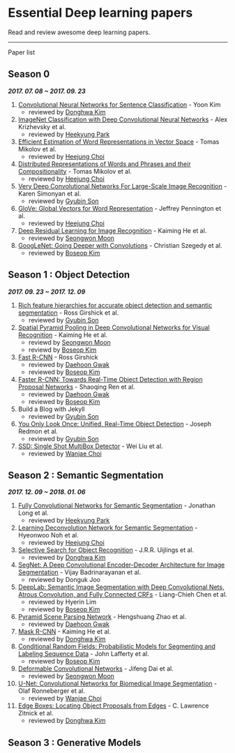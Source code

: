 # Essential Deep learning papers  

Read and review awesome deep learning papers.

---

Paper list

## Season 0 
***2017. 07. 08 ~ 2017. 09. 23***
1. [Convolutional Neural Networks for Sentence Classification](http://emnlp2014.org/papers/pdf/EMNLP2014181.pdf) - Yoon Kim
    - reviewed by [Donghwa Kim](https://github.com/Donghwa-KIM)
2. [ImageNet Classification with Deep Convolutional Neural Networks](https://papers.nips.cc/paper/4824-imagenet-classification-with-deep-convolutional-neural-networks) - Alex Krizhevsky et al.
    - reviewed by [Heekyung Park](https://github.com/HeeKyung-Park)
3. [Efficient Estimation of Word Representations in Vector Space](https://arxiv.org/abs/1301.3781) - Tomas Mikolov et al.
    - reviewed by [Heejung Choi](https://github.com/h-doong)
4. [Distributed Representations of Words and Phrases and their Compositionality](https://arxiv.org/abs/1310.4546) - Tomas Mikolov et al.
    - reviewed by [Heejung Choi](https://github.com/h-doong)
5. [Very Deep Convolutional Networks For Large-Scale Image Recognition](https://arxiv.org/abs/1409.1556) - Karen Simonyan et al.
    - reviewed by [Gyubin Son](https://github.com/gyubin)
6. [GloVe: Global Vectors for Word Representation](https://nlp.stanford.edu/pubs/glove.pdf) - Jeffrey Pennington et al.
    - reviewed by [Heejung Choi](https://github.com/h-doong)
7. [Deep Residual Learning for Image Recognition](https://arxiv.org/abs/1512.03385) - Kaiming He et al.
    - reviewed by [Seongwon Moon](https://github.com/Moonswng)
8. [GoogLeNet: Going Deeper with Convolutions](https://arxiv.org/abs/1409.4842) - Christian Szegedy et al.
    - reviewed by [Boseop Kim](https://github.com/boseop)
    
    
## Season 1 : Object Detection 
***2017. 09. 23 ~ 2017. 12. 09***
1. [Rich feature hierarchies for accurate object detection and semantic segmentation](https://arxiv.org/abs/1311.2524) - Ross Girshick et al.
    - reviewed by [Gyubin Son](https://github.com/gyubin)
2. [Spatial Pyramid Pooling in Deep Convolutional Networks for Visual Recognition](https://arxiv.org/abs/1406.4729) - Kaiming He et al.
    - reviewd by [Seongwon Moon](https://github.com/Moonswng)
    - reviewd by [Boseop Kim](https://github.com/boseop)
3. [Fast R-CNN](https://arxiv.org/abs/1504.08083) - Ross Girshick
    - reviewed by [Daehoon Gwak](https://github.com/eogns282)
    - reviewed by [Boseop Kim](https://github.com/boseop)
4. [Faster R-CNN: Towards Real-Time Object Detection with Region Proposal Networks](https://arxiv.org/abs/1506.01497) - Shaoqing Ren et al.
    - reviewed by [Daehoon Gwak](https://github.com/eogns282)
    - reviewed by [Boseop Kim](https://github.com/boseop)
5. Build a Blog with Jekyll
    - reviewed by [Gyubin Son](https://github.com/gyubin)
6. [You Only Look Once: Unified, Real-Time Object Detection](https://arxiv.org/abs/1506.02640) - Joseph Redmon et al.
    - reviewed by [Gyubin Son](https://github.com/gyubin)
7. [SSD: Single Shot MultiBox Detector](https://arxiv.org/abs/1512.02325) - Wei Liu et al.
    - reviewed by [Wanjae Choi](https://github.com/mimi1942)


## Season 2 : Semantic Segmentation ### 
***2017. 12. 09 ~ 2018. 01. 06***
1. [Fully Convolutional Networks for Semantic Segmentation](https://arxiv.org/abs/1411.4038) - Jonathan Long et al.
    - reviewed by [Heekyung Park](https://github.com/HeeKyung-Park)
2. [Learning Deconvolution Network for Semantic Segmentation](https://arxiv.org/abs/1505.04366) - Hyeonwoo Noh et al.
    - reviewed by [Heejung Choi](https://github.com/h-doong)
3. [Selective Search for Object Recognition](https://ivi.fnwi.uva.nl/isis/publications/bibtexbrowser.php?key=UijlingsIJCV2013&bib=all.bib) - J.R.R. Uijlings et al.
    - reviewed by [Donghwa Kim](https://github.com/Donghwa-KIM)
4. [SegNet: A Deep Convolutional Encoder-Decoder Architecture for Image Segmentation](https://arxiv.org/abs/1511.00561) - Vijay Badrinarayanan et al.
    - reviewed by Donguk Joo
5. [DeepLab: Semantic Image Segmentation with Deep Convolutional Nets, Atrous Convolution, and Fully Connected CRFs](https://arxiv.org/abs/1606.00915) - Liang-Chieh Chen et al.
    - reviewed by Hyerin Lim
    - reviewed by [Boseop Kim](https://github.com/boseop)
6. [Pyramid Scene Parsing Network](https://arxiv.org/abs/1612.01105) - Hengshuang Zhao et al.
    - reviewed by [Daehoon Gwak](https://github.com/eogns282)
7. [Mask R-CNN](https://arxiv.org/abs/1703.06870) - Kaiming He et al.
    - reviewed by [Donghwa Kim](https://github.com/Donghwa-KIM)
8. [Conditional Random Fields: Probabilistic Models for Segmenting and Labeling Sequence Data](http://repository.upenn.edu/cgi/viewcontent.cgi?article=1162&context=cis_papers) - John Lafferty et al.
    - reviewed by [Boseop Kim](https://github.com/boseop)
9. [Deformable Convolutional Networks](https://arxiv.org/abs/1703.06211) - Jifeng Dai et al.
    - reviewed by [Seongwon Moon](https://github.com/Moonswng)
10. [U-Net: Convolutional Networks for Biomedical Image Segmentation](https://arxiv.org/abs/1505.04597) - Olaf Ronneberger et al.
    - reviewed by [Wanjae Choi](https://github.com/mimi1942)
11. [Edge Boxes: Locating Object Proposals from Edges](https://www.microsoft.com/en-us/research/publication/edge-boxes-locating-object-proposals-from-edges/) - C. Lawrence Zitnick et al.
    - reviewed by [Donghwa Kim](https://github.com/Donghwa-KIM)

## Season 3 : Generative Models

